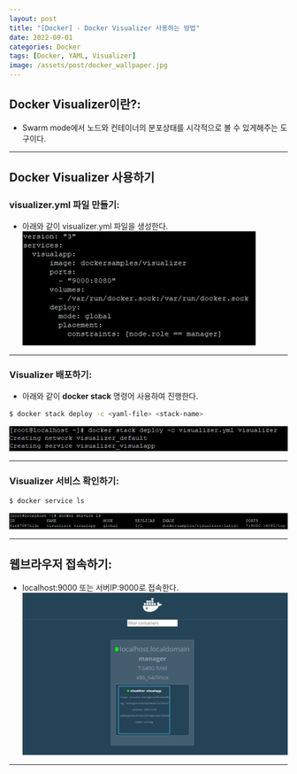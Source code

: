 ```yaml
---
layout: post
title: "[Docker] - Docker Visualizer 사용하는 방법"
date: 2022-09-01
categories: Docker
tags: [Docker, YAML, Visualizer]
image: /assets/post/docker_wallpaper.jpg
---
```


## Docker Visualizer이란?:
- Swarm mode에서 노드와 컨테이너의 분포상태를 시각적으로 볼 수 있게해주는 도구이다.

* * *

## Docker Visualizer 사용하기
### visualizer.yml 파일 만들기:
- 아래와 같이 visualizer.yml 파일을 생성한다.
[![텍스트](/assets/images/docker/docker%20visualizer%20%ED%8C%8C%EC%9D%BC.PNG)](/assets/images/docker/docker%20visualizer%20%ED%8C%8C%EC%9D%BC.PNG)

* * *

### Visualizer 배포하기:
- 아래와 같이 **docker stack** 명령어 사용하여 진행한다.
```bash
$ docker stack deploy -c <yaml-file> <stack-name>
```
[![텍스트](/assets//images/docker/docker%20visualizer%20%EC%83%9D%EC%84%B1.PNG)](/assets//images/docker/docker%20visualizer%20%EC%83%9D%EC%84%B1.PNG)

* * *

### Visualizer 서비스 확인하기:
```bash
$ docker service ls
```
[![텍스트](/assets/images/docker/docker%20visualizer%20%EB%AA%A9%EB%A1%9D%20%ED%99%95%EC%9D%B8.PNG)](/assets/images/docker/docker%20visualizer%20%EB%AA%A9%EB%A1%9D%20%ED%99%95%EC%9D%B8.PNG)

* * *

## 웹브라우저 접속하기:
- localhost:9000 또는 서버IP:9000로 접속한다.
[![텍스트](/assets/images/docker/docker%20visualizer%20%EC%9B%B9%EB%B8%8C%EB%9D%BC%EC%9A%B0%EC%A0%80%20%EC%A0%91%EC%86%8D%ED%99%94%EB%A9%B4.PNG)](/assets/images/docker/docker%20visualizer%20%EC%9B%B9%EB%B8%8C%EB%9D%BC%EC%9A%B0%EC%A0%80%20%EC%A0%91%EC%86%8D%ED%99%94%EB%A9%B4.PNG)

* * *